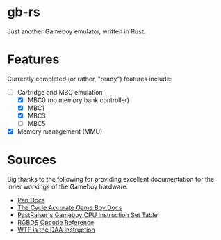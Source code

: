 # gb-rs
Just another Gameboy emulator, written in Rust.

# Features
Currently completed (or rather, "ready") features include:

- [ ] Cartridge and MBC emulation
	- [x] MBC0 (no memory bank controller)
	- [x] MBC1
	- [x] MBC3
	- [ ] MBC5
- [x] Memory management (MMU)

# Sources
Big thanks to the following for providing excellent documentation for the inner workings of the Gameboy hardware.

- [Pan Docs](https://gbdev.io/pandocs/)
- [The Cycle Accurate Game Boy Docs](https://github.com/AntonioND/giibiiadvance/blob/master/docs/TCAGBD.pdf)
- [PastRaiser's Gameboy CPU Instruction Set Table](https://pastraiser.com/cpu/gameboy/gameboy_opcodes.html)
- [RGBDS Opcode Reference](https://rgbds.gbdev.io/docs/v0.5.2/gbz80.7)
- [WTF is the DAA Instruction](https://ehaskins.com/2018-01-30%20Z80%20DAA/)
